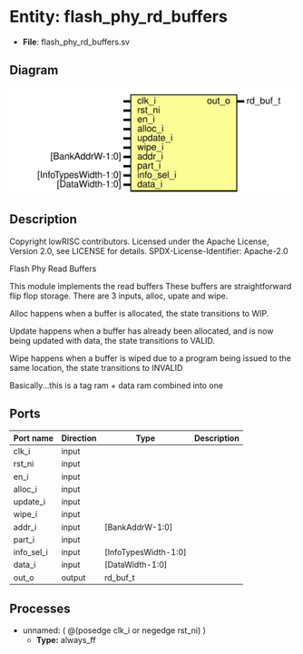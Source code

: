 # Entity: flash_phy_rd_buffers

- **File**: flash_phy_rd_buffers.sv
## Diagram

![Diagram](flash_phy_rd_buffers.svg "Diagram")
## Description

 Copyright lowRISC contributors.
 Licensed under the Apache License, Version 2.0, see LICENSE for details.
 SPDX-License-Identifier: Apache-2.0

 Flash Phy Read Buffers

 This module implements the read buffers
 These buffers are straightforward flip flop storage.
 There are 3 inputs, alloc, upate and wipe.

 Alloc happens when a buffer is allocated, the state transitions to WIP.

 Update happens when a buffer has already been allocated, and is now being updated with data, the
 state transitions to VALID.

 Wipe happens when a buffer is wiped due to a program being issued to the same location, the
 state transitions to INVALID

 Basically...this is a tag ram + data ram combined into one


## Ports

| Port name  | Direction | Type                 | Description |
| ---------- | --------- | -------------------- | ----------- |
| clk_i      | input     |                      |             |
| rst_ni     | input     |                      |             |
| en_i       | input     |                      |             |
| alloc_i    | input     |                      |             |
| update_i   | input     |                      |             |
| wipe_i     | input     |                      |             |
| addr_i     | input     | [BankAddrW-1:0]      |             |
| part_i     | input     |                      |             |
| info_sel_i | input     | [InfoTypesWidth-1:0] |             |
| data_i     | input     | [DataWidth-1:0]      |             |
| out_o      | output    | rd_buf_t             |             |
## Processes
- unnamed: ( @(posedge clk_i or negedge rst_ni) )
  - **Type:** always_ff
